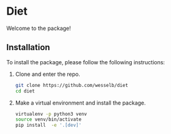 # Diet

Welcome to the package!

## Installation

To install the package, please follow the following instructions:

1. Clone and enter the repo.

    ```bash
    git clone https://github.com/wesselb/diet
    cd diet
    ```

2. Make a virtual environment and install the package.

    ```bash
    virtualenv -p python3 venv
    source venv/bin/activate
    pip install  -e '.[dev]'
    ```
